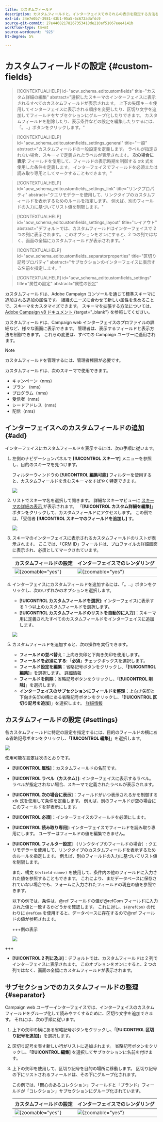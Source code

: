 ```yaml
---
title: カスタムフィールド
description: カスタムフィールドと、インターフェイスでのそれらの表示を設定する方法を説明します。
exl-id: 34e7e0b7-3981-43b1-95a5-6c672adafdc9
source-git-commit: 27e44682178267353418de210af51067eee4141b
workflow-type: tm+mt
source-wordcount: '925'
ht-degree: 5%

---
```



# カスタムフィールドの設定 {#custom-fields}

>[!CONTEXTUALHELP]
>id="acw_schema_editcustomfields"
>title="カスタム詳細の編集"
>abstract="選択したスキーマのインターフェイスに表示されるすべてのカスタムフィールドが表示されます。 上下の矢印キーを使用してインターフェイスに表示される順序を変更したり、区切り文字を追加してフィールドをサブセクションにグループ化したりできます。 カスタムフィールドを削除したり、表示条件などの設定を編集したりするには、「。..」ボタンをクリックします。"

>[!CONTEXTUALHELP]
>id="acw_schema_editcustomfields_settings_general"
>title="一般"
>abstract="カスタムフィールドの一般設定を定義します。 ラベルが指定されない場合、スキーマで定義されたラベルが表示されます。 **次の場合に表示** フィールドを使用して、フィールドの表示時期を制御する xtk 式を使用した条件を定義します。 インターフェイスでフィールドを必須または読み取り専用としてマークすることもできます。"

>[!CONTEXTUALHELP]
>id="acw_schema_editcustomfields_settings_link"
>title="リンクプロパティ"
>abstract="クエリモデラーを使用して、リンクタイプのカスタムフィールドを表示するためのルールを指定します。 例えば、別のフィールドの入力に基づいてリスト値を制限します。"

>[!CONTEXTUALHELP]
>id="acw_schema_editcustomfields_settings_layout"
>title="レイアウト"
>abstract="デフォルトでは、カスタムフィールドはインターフェイスで 2 つの列に表示されます。 このオプションをオンにすると、2 つの列ではなく、画面の全幅にカスタムフィールドが表示されます。"

>[!CONTEXTUALHELP]
>id="acw_schema_editcustomfields_separatorproperties"
>title="区切り記号プロパティ"
>abstract="サブセクションのインターフェイスに表示する名前を指定します。"

<!-- NOT USED IN THE UI?-->

>[!CONTEXTUALHELP]
>id="acw_schema_editcustomfields_settings"
>title="属性の設定"
>abstract="属性の設定"

カスタムフィールドは、Adobe Campaign コンソールを通じて標準スキーマに追加される追加の属性です。 組織のニーズに合わせて新しい属性を含めることで、スキーマをカスタマイズできます。 スキーマを拡張する方法については、[Adobe Campaign v8 ドキュメント ](https://experienceleague.adobe.com/docs/campaign/campaign-v8/developer/shemas-forms/extend-schema.html?lang=ja){target="_blank"} を参照してください。

カスタムフィールドは、Campaign web インターフェイスのプロファイルの詳細など、様々な画面に表示できます。 管理者は、表示するフィールドと表示方法を制御できます。 これらの変更は、すべての Campaign ユーザーに適用されます。

>[!NOTE]
>
>カスタムフィールドを管理するには、管理者権限が必要です。

カスタムフィールドは、次のスキーマで使用できます。

* キャンペーン（nms）
* プラン （nms）
* プログラム（nms）
* 受信者（nms）
* シードアドレス（nms）
* 配信（nms）

## インターフェイスへのカスタムフィールドの追加 {#add}

インターフェイスにカスタムフィールドを表示するには、次の手順に従います。

1. 左側のナビゲーションパネルで **[!UICONTROL スキーマ]** メニューを参照し、目的のスキーマを見つけます。

   フィルターウィンドウの **[!UICONTROL 編集可能]** フィルターを使用すると、カスタムフィールドを含むスキーマをすばやく特定できます。

   ![](assets/custom-fields-open.png)

1. リストでスキーマ名を選択して開きます。 詳細なスキーマビューに [ スキーマの詳細の表示 ](../administration/schemas.md) が表示されます。 「**[!UICONTROL カスタム詳細を編集]**」ボタンをクリックして、カスタムフィールドにアクセスします。 この例では、「受信者 **[!UICONTROL スキーマのフィールドを追加し]** す。

   ![](assets/custom-fields-edit.png)

1. スキーマのインターフェイスに表示されるカスタムフィールドのリストが表示されます。 ここでは、「CRM ID」フィールドは、プロファイルの詳細画面に表示され、必須としてマークされています。

   | カスタムフィールドの設定 | インターフェイスでのレンダリング |
   |  ---  |  ---  |
   | ![](assets/custom-fields-detail.png){zoomable="yes"} | ![](assets/custom-fields-detail-crm.png){zoomable="yes"} |

1. インターフェイスにカスタムフィールドを追加するには、「。..」ボタンをクリックし、次のいずれかのオプションを選択します。

   * **[!UICONTROL カスタムフィールドを選択]**: インターフェイスに表示する 1 つ以上のカスタムフィールドを選択します。
   * **[!UICONTROL カスタムフィールドのリストを自動的に入力]**：スキーマ用に定義されたすべてのカスタムフィールドをインターフェイスに追加します。

   ![](assets/custom-fields-add.png)

1. カスタムフィールドを追加すると、次の操作を実行できます。

   * **フィールドの並べ替え**：上向き矢印と下向き矢印を使用します。
   * **フィールドを必須にする**:「**必須**」チェックボックスを選択します。
   * **フィールド設定を編集**：省略記号ボタンをクリックし、「**[!UICONTROL 編集]**」を選択します。 [詳細情報](#settings)
   * **フィールドを削除**：省略記号ボタンをクリックし、「**[!UICONTROL 削除]**」を選択します。
   * **インターフェイスのサブセクションにフィールドを整理**：上向き矢印と下向き矢印の横にある省略記号ボタンをクリックし、「**[!UICONTROL 区切り記号を追加]**」を選択します。 [詳細情報](#separator)

## カスタムフィールドの設定 {#settings}

各カスタムフィールドに特定の設定を指定するには、目的のフィールドの横にある省略記号ボタンをクリックし、「**[!UICONTROL 編集]**」を選択します。

![](assets/custom-fields-settings.png)

使用可能な設定は次のとおりです。

* **[!UICONTROL 属性]**：カスタムフィールドの名前です。
* **[!UICONTROL ラベル（カスタム）]**: インターフェイスに表示するラベル。 ラベルが指定されない場合、スキーマで定義されたラベルが表示されます。
* **[!UICONTROL 次の場合に表示]**：フィールドがいつ表示されるかを制御する xtk 式を使用して条件を定義します。 例えば、別のフィールドが空の場合にこのフィールドを非表示にします。
* **[!UICONTROL 必須]**：インターフェイスのフィールドを必須にします。
* **[!UICONTROL 読み取り専用]**: インターフェイスでフィールドを読み取り専用にします。 ユーザーはフィールドの値を編集できません。
* **[!UICONTROL フィルター設定]** （リンクタイプのフィールドの場合）: クエリモデラーを使用して、リンクタイプのカスタムフィールドを表示するためのルールを指定します。 例えば、別のフィールドの入力に基づいてリスト値を制限します。

  また、構文 `$(<field-name>)` を使用して、条件内の他のフィールドに入力された値を参照することもできます。 これにより、まだデータベースに保存されていない場合でも、フォームに入力されたフィールドの現在の値を参照できます。

  以下の例では、条件は、@ref フィールドの値が@refCom フィールドに入力された値と一致するかどうかを確認します。 これに対し、`$(@refCom)` の代わりに `@refCom` を使用すると、データベースに存在するので@ref フィールドの値が参照されます。

  +++例の表示

  ![](assets/custom-fields-ref.png)

+++

* **[!UICONTROL 2 列に及ぶ]**：デフォルトでは、カスタムフィールドは 2 列でインターフェイスに表示されます。 このオプションをオンにすると、2 つの列ではなく、画面の全幅にカスタムフィールドが表示されます。

## サブセクションでのカスタムフィールドの整理 {#separator}

Campaign web ユーザーインターフェイスでは、インターフェイスのカスタムフィールドをグループ化して読みやすくするために、区切り文字を追加できます。 それには、次の手順に従います。

1. 上下の矢印の横にある省略記号ボタンをクリックし、「**[!UICONTROL 区切り記号を追加]**」を選択します。

1. 区切り記号を表す新しい行がリストに追加されます。 省略記号ボタンをクリックし、「**[!UICONTROL 編集]** を選択してサブセクションに名前を付けます。

1. 上下の矢印を使用して、区切り記号を目的の場所に移動します。 区切り記号の下にリストされるフィールドは、その下にグループ化されます。

   この例では、「関心のあるコレクション」フィールドと「ブランド」フィールドが「コレクション」サブセクションにグループ化されています。

   | カスタムフィールドの設定 | インターフェイスでのレンダリング |
   |  ---  |  ---  |
   | ![](assets/custom-fields-separator.png){zoomable="yes"} | ![](assets/custom-fields-section.png){zoomable="yes"} |
